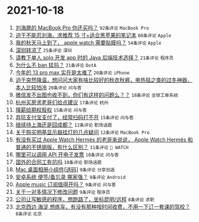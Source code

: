 # 2021-10-18

1. [刘海屏的 MacBook Pro 你还买吗？](https://www.v2ex.com/t/808438) `92条评论` `MacBook Pro`
1. [迫于不能忍刘海，求推荐 15 寸+适合黑苹果的笔记本](https://www.v2ex.com/t/808439) `60条评论` `Apple`
1. [我的秋天马上到了， apple watch 需要贴膜吗？](https://www.v2ex.com/t/808435) `54条评论` `Apple`
1. [深圳转凉了](https://www.v2ex.com/t/808440) `25条评论` `深圳`
1. [请教下单人 solo 开发 app 时的 Java 后端技术选择？](https://www.v2ex.com/t/808490) `21条评论` `程序员`
1. [为什么不 ban 猛犸？](https://www.v2ex.com/t/808441) `21条评论` `DotA`
1. [今年的 13 pro max 实在是太难了](https://www.v2ex.com/t/808457) `20条评论` `iPhone`
1. [迫于突然降温，想问问大家有啥比较好的秋衣秋裤，电热毯之类的过冬神器，本人比较怕冷](https://www.v2ex.com/t/808451) `20条评论` `问与答`
1. [微信发不出图也收不到，你们有这样的问题么？？](https://www.v2ex.com/t/808466) `18条评论` `全球工单系统`
1. [杭州买房求老哥们给点建议](https://www.v2ex.com/t/808481) `17条评论` `杭州`
1. [降薪给期权股权](https://www.v2ex.com/t/808477) `15条评论` `问与答`
1. [弃坑支付宝支付了，经常扫码打不开](https://www.v2ex.com/t/808444) `15条评论` `问与答`
1. [继续待上海还是回成都？](https://www.v2ex.com/t/808494) `12条评论` `职场话题`
1. [关于购买明基显示器挂灯的几点疑问](https://www.v2ex.com/t/808452) `12条评论` `MacBook Pro`
1. [有没有买过 Apple Watch Hermès 的老哥来说说， Apple Watch Hermès 和普通的不锈钢版，有什么区别？](https://www.v2ex.com/t/808495) `11条评论` ` WATCH`
1. [哪里可以调用 API 开电子发票](https://www.v2ex.com/t/808461) `10条评论` `问与答`
1. [国外的合同工有坑吗](https://www.v2ex.com/t/808430) `10条评论` `职场话题`
1. [Mac 桌面相册小组件[送码]](https://www.v2ex.com/t/808492) `9条评论` `分享创造`
1. [安卓系统 便签/备忘录 哪家强？](https://www.v2ex.com/t/808486) `9条评论` `Android`
1. [Apple music 订阅值得开吗？](https://www.v2ex.com/t/808476) `9条评论` `问与答`
1. [关于一对多情况下修改问题](https://www.v2ex.com/t/808469) `9条评论` `程序员`
1. [公司让写敏感的程序，想跑路了，坐标昆明/远程](https://www.v2ex.com/t/808479) `8条评论` `求职`
1. [北京西边 海淀 想练车，有没有那种按时间收费，不用一下订一套课的驾校？](https://www.v2ex.com/t/808463) `8条评论` `北京`
